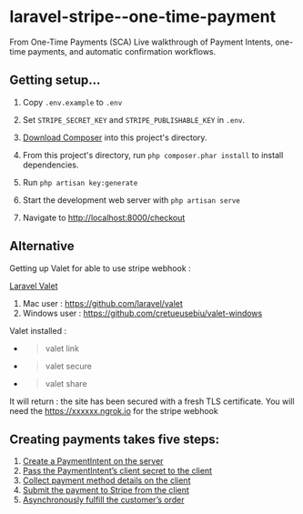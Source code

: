 # laravel-stripe--one-time-payment
From One-Time Payments (SCA) Live walkthrough of Payment Intents, one-time payments, and automatic confirmation workflows.

## Getting setup...

1. Copy `.env.example` to `.env`

2. Set `STRIPE_SECRET_KEY` and `STRIPE_PUBLISHABLE_KEY` in `.env`.

3. [Download Composer](https://getcomposer.org) into this project's directory.

4. From this project's directory, run `php composer.phar install` to install dependencies.

5. Run `php artisan key:generate`

6. Start the development web server with `php artisan serve`

7. Navigate to <http://localhost:8000/checkout>

## Alternative
Getting up Valet for able to use stripe webhook :

[Laravel Valet](https://laravel.com/docs/6.x/valet)

1. Mac user : <https://github.com/laravel/valet>
2. Windows user : <https://github.com/cretueusebiu/valet-windows>

Valet installed :
- > valet link
- > valet secure
- > valet share 

It will return :  the site has been secured with a fresh TLS certificate.
You will need the https://xxxxxx.ngrok.io for the stripe webhook

## Creating payments takes five steps:
 
1. [Create a PaymentIntent on the server](https://stripe.com/docs/payments/payment-intents/web#creating)
2. [Pass the PaymentIntent’s client secret to the client](https://stripe.com/docs/payments/payment-intents/web#passing-to-client)
3. [Collect payment method details on the client](https://stripe.com/docs/payments/payment-intents/web#elements)
4. [Submit the payment to Stripe from the client](https://stripe.com/docs/payments/payment-intents/web#completing-payment)
5. [Asynchronously fulfill the customer’s order](https://stripe.com/docs/payments/payment-intents/web#fulfillment)
